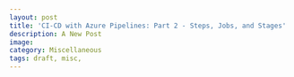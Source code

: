 ```yaml
---
layout: post
title: 'CI-CD with Azure Pipelines: Part 2 - Steps, Jobs, and Stages'
description: A New Post
image:
category: Miscellaneous
tags: draft, misc,
---
```

